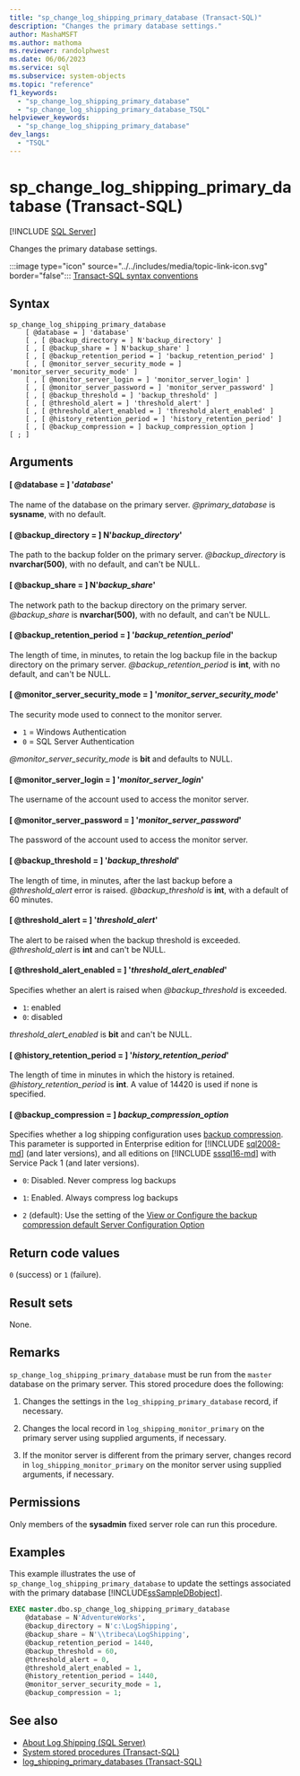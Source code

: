 ```yaml
---
title: "sp_change_log_shipping_primary_database (Transact-SQL)"
description: "Changes the primary database settings."
author: MashaMSFT
ms.author: mathoma
ms.reviewer: randolphwest
ms.date: 06/06/2023
ms.service: sql
ms.subservice: system-objects
ms.topic: "reference"
f1_keywords:
  - "sp_change_log_shipping_primary_database"
  - "sp_change_log_shipping_primary_database_TSQL"
helpviewer_keywords:
  - "sp_change_log_shipping_primary_database"
dev_langs:
  - "TSQL"
---
```

# sp_change_log_shipping_primary_database (Transact-SQL)

[!INCLUDE [SQL Server](../../includes/applies-to-version/sqlserver.md)]

Changes the primary database settings.

:::image type="icon" source="../../includes/media/topic-link-icon.svg" border="false"::: [Transact-SQL syntax conventions](../../t-sql/language-elements/transact-sql-syntax-conventions-transact-sql.md)

## Syntax

```syntaxsql
sp_change_log_shipping_primary_database
    [ @database = ] 'database'
    [ , [ @backup_directory = ] N'backup_directory' ]
    [ , [ @backup_share = ] N'backup_share' ]
    [ , [ @backup_retention_period = ] 'backup_retention_period' ]
    [ , [ @monitor_server_security_mode = ] 'monitor_server_security_mode' ]
    [ , [ @monitor_server_login = ] 'monitor_server_login' ]
    [ , [ @monitor_server_password = ] 'monitor_server_password' ]
    [ , [ @backup_threshold = ] 'backup_threshold' ]
    [ , [ @threshold_alert = ] 'threshold_alert' ]
    [ , [ @threshold_alert_enabled = ] 'threshold_alert_enabled' ]
    [ , [ @history_retention_period = ] 'history_retention_period' ]
    [ , [ @backup_compression = ] backup_compression_option ]
[ ; ]
```

## Arguments

#### [ @database = ] '*database*'

The name of the database on the primary server. *@primary_database* is **sysname**, with no default.

#### [ @backup_directory = ] N'*backup_directory*'

The path to the backup folder on the primary server. *@backup_directory* is **nvarchar(500)**, with no default, and can't be NULL.

#### [ @backup_share = ] N'*backup_share*'

The network path to the backup directory on the primary server. *@backup_share* is **nvarchar(500)**, with no default, and can't be NULL.

#### [ @backup_retention_period = ] '*backup_retention_period*'

The length of time, in minutes, to retain the log backup file in the backup directory on the primary server. *@backup_retention_period* is **int**, with no default, and can't be NULL.

#### [ @monitor_server_security_mode = ] '*monitor_server_security_mode*'

The security mode used to connect to the monitor server.

- `1` = Windows Authentication
- `0` = SQL Server Authentication

*@monitor_server_security_mode* is **bit** and defaults to NULL.

#### [ @monitor_server_login = ] '*monitor_server_login*'

The username of the account used to access the monitor server.

#### [ @monitor_server_password = ] '*monitor_server_password*'

The password of the account used to access the monitor server.

#### [ @backup_threshold = ] '*backup_threshold*'

The length of time, in minutes, after the last backup before a *@threshold_alert* error is raised. *@backup_threshold* is **int**, with a default of 60 minutes.

#### [ @threshold_alert = ] '*threshold_alert*'

The alert to be raised when the backup threshold is exceeded. *@threshold_alert* is **int** and can't be NULL.

#### [ @threshold_alert_enabled = ] '*threshold_alert_enabled*'

Specifies whether an alert is raised when *@backup_threshold* is exceeded.

- `1`: enabled
- `0`: disabled

*threshold_alert_enabled* is **bit** and can't be NULL.

#### [ @history_retention_period = ] '*history_retention_period*'

The length of time in minutes in which the history is retained. *@history_retention_period* is **int**. A value of 14420 is used if none is specified.

#### [ @backup_compression = ] *backup_compression_option*

Specifies whether a log shipping configuration uses [backup compression](../backup-restore/backup-compression-sql-server.md). This parameter is supported in Enterprise edition for [!INCLUDE [sql2008-md](../../includes/sql2008-md.md)] (and later versions), and all editions on [!INCLUDE [sssql16-md](../../includes/sssql16-md.md)] with Service Pack 1 (and later versions).

- `0`: Disabled. Never compress log backups

- `1`: Enabled. Always compress log backups

- `2` (default): Use the setting of the [View or Configure the backup compression default Server Configuration Option](../../database-engine/configure-windows/view-or-configure-the-backup-compression-default-server-configuration-option.md)

## Return code values

`0` (success) or `1` (failure).

## Result sets

None.

## Remarks

`sp_change_log_shipping_primary_database` must be run from the `master` database on the primary server. This stored procedure does the following:

1. Changes the settings in the `log_shipping_primary_database` record, if necessary.

1. Changes the local record in `log_shipping_monitor_primary` on the primary server using supplied arguments, if necessary.

1. If the monitor server is different from the primary server, changes record in `log_shipping_monitor_primary` on the monitor server using supplied arguments, if necessary.

## Permissions

Only members of the **sysadmin** fixed server role can run this procedure.

## Examples

This example illustrates the use of `sp_change_log_shipping_primary_database` to update the settings associated with the primary database [!INCLUDE[ssSampleDBobject](../../includes/sssampledbobject-md.md)].

```sql
EXEC master.dbo.sp_change_log_shipping_primary_database
    @database = N'AdventureWorks',
    @backup_directory = N'c:\LogShipping',
    @backup_share = N'\\tribeca\LogShipping',
    @backup_retention_period = 1440,
    @backup_threshold = 60,
    @threshold_alert = 0,
    @threshold_alert_enabled = 1,
    @history_retention_period = 1440,
    @monitor_server_security_mode = 1,
    @backup_compression = 1;
```

## See also

- [About Log Shipping (SQL Server)](../../database-engine/log-shipping/about-log-shipping-sql-server.md)
- [System stored procedures (Transact-SQL)](system-stored-procedures-transact-sql.md)
- [log_shipping_primary_databases (Transact-SQL)](../system-tables/log-shipping-primary-databases-transact-sql.md)
